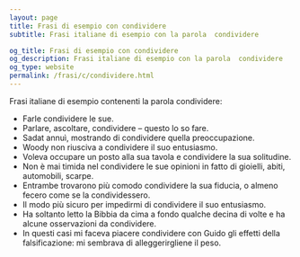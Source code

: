 ```yaml
---
layout: page
title: Frasi di esempio con condividere 
subtitle: Frasi italiane di esempio con la parola  condividere

og_title: Frasi di esempio con condividere 
og_description: Frasi italiane di esempio con la parola  condividere
og_type: website
permalink: /frasi/c/condividere.html
---
```


Frasi italiane di esempio contenenti la parola condividere:


- Farle condividere le sue.
- Parlare, ascoltare, condividere – questo lo so fare.
- Sadat annuì, mostrando di condividere quella preoccupazione.
- Woody non riusciva a condividere il suo entusiasmo.
- Voleva occupare un posto alla sua tavola e condividere la sua solitudine.
- Non è mai timida nel condividere le sue opinioni in fatto di gioielli, abiti, automobili, scarpe.
- Entrambe trovarono più comodo condividere la sua fiducia, o almeno fecero come se la condividessero.
- Il modo più sicuro per impedirmi di condividere il suo entusiasmo.
- Ha soltanto letto la Bibbia da cima a fondo qualche decina di volte e ha alcune osservazioni da condividere.
- In questi casi mi faceva piacere condividere con Guido gli effetti della falsificazione: mi sembrava di alleggerirgliene il peso.
